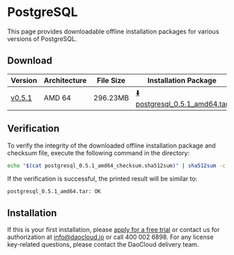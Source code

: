 # PostgreSQL

This page provides downloadable offline installation packages for various versions of PostgreSQL.

## Download

| Version                                                       | Architecture | File Size | Installation Package                                                                                                               | Checksum File | Date       |
|------------------------------------------------------------| ------------- |-------- |---------------------------------------------------------------------------------------------------------------------------------| ---------- |------------|
| [v0.5.1](../../../middleware/postgresql/release-notes.md)     | AMD 64 | 296.23MB | [:arrow_down: postgresql_0.5.1_amd64.tar](https://qiniu-download-public.daocloud.io/DaoCloud_Enterprise/postgresql_0.5.1_amd64.tar) | [:arrow_down: postgresql_0.5.1_amd64_checksum.sha512sum](https://qiniu-download-public.daocloud.io/DaoCloud_Enterprise/postgresql_0.5.1_amd64_checksum.sha512sum) | 2023-10-10 |

## Verification

To verify the integrity of the downloaded offline installation package and checksum file, execute the following command in the directory:

```sh
echo "$(cat postgresql_0.5.1_amd64_checksum.sha512sum)" | sha512sum -c
```

If the verification is successful, the printed result will be similar to:

```none
postgresql_0.5.1_amd64.tar: OK
```

## Installation

If this is your first installation, please [apply for a free trial](../../../dce/license0.md) or contact us for authorization at info@daocloud.io or call 400 002 6898.
For any license key-related questions, please contact the DaoCloud delivery team.
